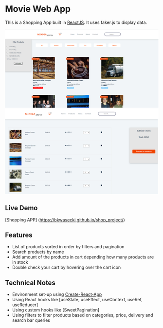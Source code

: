 # Movie Web App

This is a Shopping App built in [ReactJS](http://facebook.github.io/react/index.html).
It uses faker.js to display data.

![](/print_screen/products_demo.png?raw=true)
![](/print_screen/cart_demo.png?raw=true)

## Live Demo
[Shopping APP] (https://bkwasecki.github.io/shop_project/)

## Features

* List of products sorted in order by filters and pagination 
* Search products by name
* Add amount of the products in cart depending how many products are in stock
* Double check your cart by hovering over the cart icon

## Technical Notes

* Environment set-up using [Create-React-App](https://github.com/facebookincubator/create-react-app)
* Using React hooks like [useState, useEffect, useContext, useRef, useReducer]
* Using custom hooks like [SweetPagination]
* Using filters to filter products based on categories, price, delivery and search bar queries